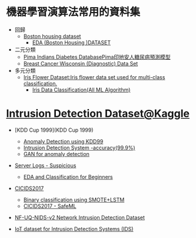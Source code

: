 # 機器學習演算法常用的資料集
- 回歸
  - [Boston housing dataset](https://www.kaggle.com/datasets/altavish/boston-housing-dataset/code)
    - [EDA (Boston Housing )DATASET](https://www.kaggle.com/code/chaqsa/eda-boston-housing-dataset)  
- 二元分類
  - [Pima Indians Diabetes DatabasePima印地安人糖尿病預測模型](https://www.kaggle.com/datasets/uciml/pima-indians-diabetes-database) 
  - [Breast Cancer Wisconsin (Diagnostic) Data Set](https://www.kaggle.com/datasets/uciml/breast-cancer-wisconsin-data/code)
- 多元分類
  - [Iris Flower Dataset:Iris flower data set used for multi-class classification.](https://www.kaggle.com/datasets/arshid/iris-flower-dataset)
    - [Iris Data Classification(All ML Algorithm)](https://www.kaggle.com/code/nitishdatascientist/iris-data-classification-all-ml-algorithm) 





# [Intrusion Detection Dataset@Kaggle ](https://www.kaggle.com/search?q=Intrusion+Detection+in%3Adatasets)
- [KDD Cup 1999](KDD Cup 1999)
  - [Anomaly Detection using KDD99](https://www.kaggle.com/code/prabhatsingh01/anomaly-detection-using-kdd99) 
  - [Intrusion Detection System -accuracy(99.9%)](https://www.kaggle.com/code/samarshaikh/intrusion-detection-system-accuracy-99-9)
  - [GAN for anomaly detection](https://www.kaggle.com/code/sekfook97/gan-for-anomaly-detection/notebook)
- [Server Logs - Suspicious](https://www.kaggle.com/datasets/kartikjaspal/server-logs-suspicious)
  - [EDA and Classification for Beginners](https://www.kaggle.com/code/kartikjaspal/eda-and-classification-for-beginners) 
- [CICIDS2017](https://www.kaggle.com/datasets/cicdataset/cicids2017/code)
  - [Binary classification using SMOTE+LSTM](https://www.kaggle.com/code/rayalizing1/binary-classification-using-smote-lstm) 
  - [CICIDS2017 - SafeML](https://www.kaggle.com/code/kooaslansefat/cicids2017-safeml)



- [NF-UQ-NIDS-v2 Network Intrusion Detection Dataset](https://www.kaggle.com/datasets/aryashah2k/nfuqnidsv2-network-intrusion-detection-dataset)
- [IoT dataset for Intrusion Detection Systems (IDS)](https://www.kaggle.com/datasets/azalhowaide/iot-dataset-for-intrusion-detection-systems-ids)
